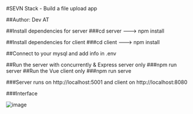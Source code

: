 #SEVN Stack - Build a file upload app

##Author: Dev AT

##Install dependencies for server
###cd server ---> npm install

##Install dependencies for client
###cd client ---> npm install

##Connect to your mysql and add info in .env

##Run the server with concurrently & Express server only
###npm run server
##Run the Vue client only
###npm run serve

###Server runs on http://localhost:5001 and client on http://localhost:8080

###Interface

![image](https://user-images.githubusercontent.com/49314972/170913381-fb16f646-7464-4015-b5b1-c3db862969ed.png)
